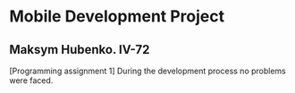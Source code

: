 # Mobile Development Project

## Maksym Hubenko. IV-72

[Programming assignment 1] During the development process no problems were faced.
